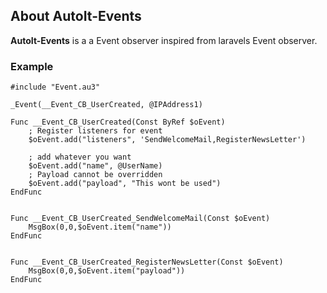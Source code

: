 ## About AutoIt-Events
**AutoIt-Events** is a a Event observer inspired from laravels Event observer.


### Example
```au3
#include "Event.au3"

_Event(__Event_CB_UserCreated, @IPAddress1)

Func __Event_CB_UserCreated(Const ByRef $oEvent)
	; Register listeners for event
	$oEvent.add("listeners", 'SendWelcomeMail,RegisterNewsLetter')

	; add whatever you want
	$oEvent.add("name", @UserName)
	; Payload cannot be overridden
	$oEvent.add("payload", "This wont be used")
EndFunc


Func __Event_CB_UserCreated_SendWelcomeMail(Const $oEvent)
	MsgBox(0,0,$oEvent.item("name"))
EndFunc


Func __Event_CB_UserCreated_RegisterNewsLetter(Const $oEvent)
	MsgBox(0,0,$oEvent.item("payload"))
EndFunc


```
